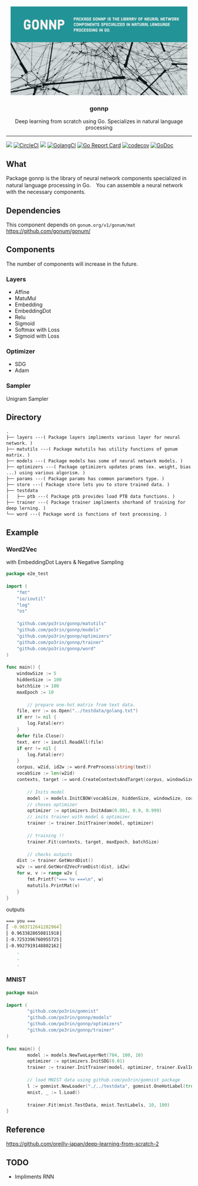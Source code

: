 <p align="center">
  <img src="./cover.png" width="480px">
  <h3 align="center">gonnp</h3>
  <p align="center">Deep learning from scratch using Go. Specializes in natural language processing</p>
</p>

---
<img src="https://img.shields.io/badge/go-v1.12-blue.svg"/> [![CircleCI](https://circleci.com/gh/po3rin/gonnp.svg?style=shield&circle-token=d2ad1b26978ffeb0f6aa43b9a517ec7e5180d474)](https://circleci.com/gh/po3rin/gonnp) <a href="https://codeclimate.com/github/po3rin/gonnp/maintainability"><img src="https://api.codeclimate.com/v1/badges/a0e4c5e4c1c04fafb73a/maintainability" /></a> [![GolangCI](https://golangci.com/badges/github.com/po3rin/gonnp.svg)](https://golangci.com) [![Go Report Card](https://goreportcard.com/badge/github.com/po3rin/gonnp)](https://goreportcard.com/report/github.com/po3rin/gonnp) [![codecov](https://codecov.io/gh/po3rin/gonnp/branch/master/graph/badge.svg)](https://codecov.io/gh/po3rin/gonnp) [![GoDoc](https://godoc.org/github.com/po3rin/gonnp?status.svg)](https://godoc.org/github.com/po3rin/gonnp)

## What

Package gonnp is the library of neural network components specialized in natural language processing in Go.　You can assemble a neural network with the necessary components.

## Dependencies

This component depends on ```gonum.org/v1/gonum/mat```
https://github.com/gonum/gonum/

## Components

The number of components will increase in the future.

### Layers

* Affine
* MatuMul
* Embedding
* EmbeddingDot
* Relu
* Sigmoid
* Softmax with Loss
* Sigmoid with Loss

### Optimizer

* SDG
* Adam

### Sampler

Unigram Sampler

## Directory

```
.
├── layers ---( Package layers impliments various layer for neural network. )
├── matutils ---( Package matutils has utility functions of gonum matrix. )
├── models ---( Package models has some of neural netwark models. )
├── optimizers ---( Package optimizers updates prams (ex. weight, bias ...) using various algorism. )
├── params ---( Package params has common parametors type. )
├── store ---( Package store lets you to store trained data. )
├── testdata
│   ├── ptb ---( Package ptb provides load PTB data functions. )
├── trainer ---( Package trainer impliments shorhand of training for deep lerning. )
└── word ---( Package word is functions of text processing. )
```

## Example

### Word2Vec

with EmbeddingDot Layers & Negative Sampling

```go
package e2e_test

import (
	"fmt"
	"io/ioutil"
	"log"
	"os"

	"github.com/po3rin/gonnp/matutils"
	"github.com/po3rin/gonnp/models"
	"github.com/po3rin/gonnp/optimizers"
	"github.com/po3rin/gonnp/trainer"
	"github.com/po3rin/gonnp/word"
)

func main() {
	windowSize := 5
	hiddenSize := 100
	batchSize := 100
	maxEpoch := 10

        // prepare one-hot matrix from text data.
	file, err := os.Open("../testdata/golang.txt")
	if err != nil {
		log.Fatal(err)
	}
	defer file.Close()
	text, err := ioutil.ReadAll(file)
	if err != nil {
		log.Fatal(err)
	}
	corpus, w2id, id2w := word.PreProcess(string(text))
	vocabSize := len(w2id)
	contexts, target := word.CreateContextsAndTarget(corpus, windowSize)

        // Inits model
        model := models.InitCBOW(vocabSize, hiddenSize, windowSize, corpus)
        // choses optimizer
        optimizer := optimizers.InitAdam(0.001, 0.9, 0.999)
        // inits trainer with model & optimizer.
        trainer := trainer.InitTrainer(model, optimizer)

        // training !!
        trainer.Fit(contexts, target, maxEpoch, batchSize)

        // checks outputs
	dist := trainer.GetWordDist()
	w2v := word.GetWord2VecFromDist(dist, id2w)
	for w, v := range w2v {
		fmt.Printf("=== %v ===\n", w)
		matutils.PrintMat(v)
	}
}
```

outputs

```bash
=== you ===
⎡ -0.983712641282964⎤
⎢ 0.9633828650811918⎥
⎢-0.7253396760955725⎥
⎢-0.9927919148802162⎥
    .
    .
    .
```

### MNIST

```go
package main

import (
        "github.com/po3rin/gomnist"
        "github.com/po3rin/gonnp/models"
        "github.com/po3rin/gonnp/optimizers"
        "github.com/po3rin/gonnp/trainer"
)

func main() {
        model := models.NewTwoLayerNet(784, 100, 10)
        optimizer := optimizers.InitSDG(0.01)
        trainer := trainer.InitTrainer(model, optimizer, trainer.EvalInterval(20))

        // load MNIST data using github.com/po3rin/gomnist package
        l := gomnist.NewLoader("./../testdata", gomnist.OneHotLabel(true), gomnist.Normalization(true))
        mnist, _ := l.Load()

        trainer.Fit(mnist.TestData, mnist.TestLabels, 10, 100)
}
```

## Reference

https://github.com/oreilly-japan/deep-learning-from-scratch-2

## TODO

* Impliments RNN
